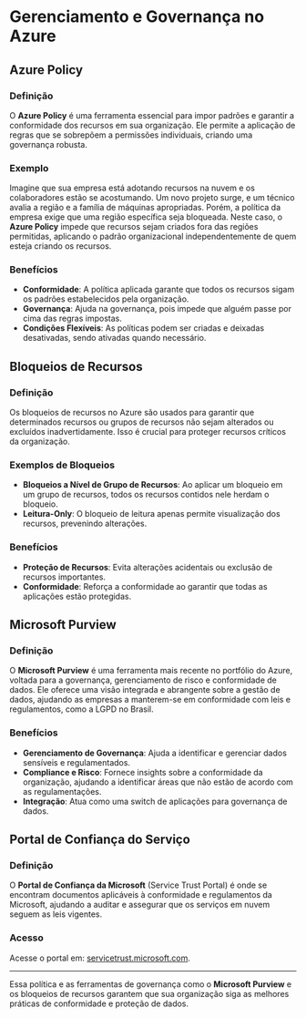 # Gerenciamento e Governança no Azure

## Azure Policy

### Definição
O **Azure Policy** é uma ferramenta essencial para impor padrões e garantir a conformidade dos recursos em sua organização. Ele permite a aplicação de regras que se sobrepõem a permissões individuais, criando uma governança robusta. 

### Exemplo
Imagine que sua empresa está adotando recursos na nuvem e os colaboradores estão se acostumando. Um novo projeto surge, e um técnico avalia a região e a família de máquinas apropriadas. Porém, a política da empresa exige que uma região específica seja bloqueada. Neste caso, o **Azure Policy** impede que recursos sejam criados fora das regiões permitidas, aplicando o padrão organizacional independentemente de quem esteja criando os recursos.

### Benefícios
- **Conformidade**: A política aplicada garante que todos os recursos sigam os padrões estabelecidos pela organização.
- **Governança**: Ajuda na governança, pois impede que alguém passe por cima das regras impostas.
- **Condições Flexíveis**: As políticas podem ser criadas e deixadas desativadas, sendo ativadas quando necessário.

## Bloqueios de Recursos

### Definição
Os bloqueios de recursos no Azure são usados para garantir que determinados recursos ou grupos de recursos não sejam alterados ou excluídos inadvertidamente. Isso é crucial para proteger recursos críticos da organização.

### Exemplos de Bloqueios
- **Bloqueios a Nível de Grupo de Recursos**: Ao aplicar um bloqueio em um grupo de recursos, todos os recursos contidos nele herdam o bloqueio.
- **Leitura-Only**: O bloqueio de leitura apenas permite visualização dos recursos, prevenindo alterações.

### Benefícios
- **Proteção de Recursos**: Evita alterações acidentais ou exclusão de recursos importantes.
- **Conformidade**: Reforça a conformidade ao garantir que todas as aplicações estão protegidas.

## Microsoft Purview

### Definição
O **Microsoft Purview** é uma ferramenta mais recente no portfólio do Azure, voltada para a governança, gerenciamento de risco e conformidade de dados. Ele oferece uma visão integrada e abrangente sobre a gestão de dados, ajudando as empresas a manterem-se em conformidade com leis e regulamentos, como a LGPD no Brasil.

### Benefícios
- **Gerenciamento de Governança**: Ajuda a identificar e gerenciar dados sensíveis e regulamentados.
- **Compliance e Risco**: Fornece insights sobre a conformidade da organização, ajudando a identificar áreas que não estão de acordo com as regulamentações.
- **Integração**: Atua como uma switch de aplicações para governança de dados.

## Portal de Confiança do Serviço

### Definição
O **Portal de Confiança da Microsoft** (Service Trust Portal) é onde se encontram documentos aplicáveis à conformidade e regulamentos da Microsoft, ajudando a auditar e assegurar que os serviços em nuvem seguem as leis vigentes.

### Acesso
Acesse o portal em: [servicetrust.microsoft.com](https://servicetrust.microsoft.com/).

---

Essa política e as ferramentas de governança como o **Microsoft Purview** e os bloqueios de recursos garantem que sua organização siga as melhores práticas de conformidade e proteção de dados.
